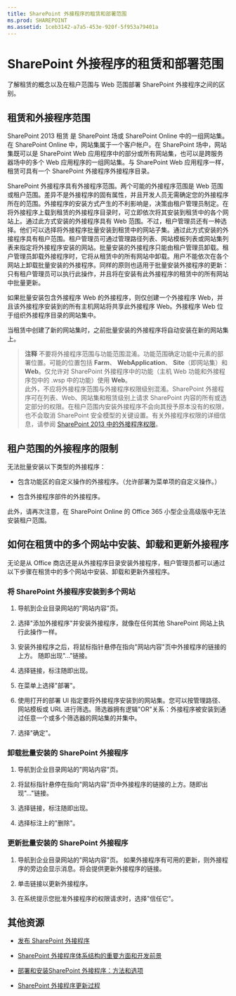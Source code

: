 ```yaml
---
title: SharePoint 外接程序的租赁和部署范围
ms.prod: SHAREPOINT
ms.assetid: 1ceb3142-a7a5-453e-920f-5f953a79401a
---
```



# SharePoint 外接程序的租赁和部署范围
了解租赁的概念以及在租户范围与 Web 范围部署 SharePoint 外接程序之间的区别。
## 租赁和外接程序范围
<a name="AppScope"> </a>

SharePoint 2013 租赁 是 SharePoint 场或 SharePoint Online 中的一组网站集。在 SharePoint Online 中，网站集属于一个客户帐户。在 SharePoint 场中，网站集既可以是 SharePoint Web 应用程序中的部分或所有网站集，也可以是跨服务器场中的多个 Web 应用程序的一组网站集。与 SharePoint Web 应用程序一样，租赁可具有一个 SharePoint 外接程序外接程序目录。



SharePoint 外接程序具有外接程序范围。两个可能的外接程序范围是 Web 范围或租户范围。差异不是外接程序的固有属性，并且开发人员无需确定您的外接程序所在的范围。外接程序的安装方式产生的不利影响是，决策由租户管理员制定。在将外接程序上载到租赁的外接程序目录时，可立即依次将其安装到租赁中的各个网站上。通过此方式安装的外接程序具有 Web 范围。不过，租户管理员还有一种选择。他们可以选择将外接程序批量安装到租赁中的网站子集。通过此方式安装的外接程序具有租户范围。租户管理员可通过管理路径列表、网站模板列表或网站集列表来指定将外接程序安装的网站。批量安装的外接程序只能由租户管理员卸载。租户管理员卸载外接程序时，它将从租赁中的所有网站中卸载。用户不能依次在各个网站上卸载批量安装的外接程序。同样的原则也适用于批量安装外接程序的更新：只有租户管理员可以执行此操作，并且将在安装有此外接程序的租赁中的所有网站中批量更新。



如果批量安装包含外接程序 Web 的外接程序，则仅创建一个外接程序 Web，并且该外接程序安装到的所有主机网站将共享此外接程序 Web。外接程序 Web 位于组织外接程序目录的网站集中。



当租赁中创建了新的网站集时，之前批量安装的外接程序将自动安装在新的网站集上。




> **注释**
> 不要将外接程序范围与功能范围混淆。功能范围确定功能中元素的部署位置。可能的位置包括 **Farm**、 **WebApplication**、 **Site**（即网站集）和 **Web**。仅允许对 SharePoint 外接程序中的功能（主机 Web 功能和外接程序包中的 .wsp 中的功能）使用 **Web**。 <BR /> 此外，不应将外接程序范围与外接程序权限级别混淆。SharePoint 外接程序可在列表、Web、网站集和租赁级别上请求 SharePoint 内容的所有或选定部分的权限。在租户范围内安装外接程序不会向其授予原本没有的权限，也不会取消 SharePoint 安全模型的关键设置。有关外接程序权限的详细信息，请参阅  [SharePoint 2013 中的外接程序权限](add-in-permissions-in-sharepoint-2013.md)。 





## 租户范围的外接程序的限制
<a name="Tenant"> </a>

无法批量安装以下类型的外接程序：




- 包含功能区的自定义操作的外接程序。（允许部署为菜单项的自定义操作。）


- 包含外接程序部件的外接程序。


此外，请再次注意，在 SharePoint Online 的 Office 365 小型企业高级版中无法安装租户范围。




## 如何在租赁中的多个网站中安装、卸载和更新外接程序
<a name="Web"> </a>

无论是从 Office 商店还是从外接程序目录安装外接程序，租户管理员都可以通过以下步骤在租赁中的多个网站中安装、卸载和更新外接程序。




### 将 SharePoint 外接程序安装到多个网站


1. 导航到企业目录网站的"网站内容"页。


2. 选择"添加外接程序"并安装外接程序，就像在任何其他 SharePoint 网站上执行此操作一样。


3. 安装外接程序之后，将鼠标指针悬停在指向"网站内容"页中外接程序的链接的上方。 随即出现"..."链接。


4. 选择链接，标注随即出现。


5. 在菜单上选择"部署"。


6. 使用打开的部署 UI 指定要将外接程序安装到的网站集。您可以按管理路径、网站模板或 URL 进行筛选。筛选器拥有逻辑"OR"关系：外接程序被安装到通过任意一个或多个筛选器的网站集的并集中。


7. 选择"确定"。



### 卸载批量安装的 SharePoint 外接程序


1. 导航到企业目录网站的"网站内容"页。


2. 将鼠标指针悬停在指向"网站内容"页中外接程序的链接的上方。随即出现"..."链接。


3. 选择链接，标注随即出现。


4. 选择标注上的"删除"。



### 更新批量安装的 SharePoint 外接程序


1. 导航到企业目录网站的"网站内容"页。 如果外接程序有可用的更新，则外接程序的旁边会显示消息。将会提供更新外接程序的链接。


2. 单击链接以更新外接程序。


3. 在系统提示您批准外接程序的权限请求时，选择"信任它"。



## 其他资源
<a name="SP15tenancies_addlresources"> </a>


-  [发布 SharePoint 外接程序](publish-sharepoint-add-ins.md)


-  [SharePoint 外接程序体系结构的重要方面和开发前景](important-aspects-of-the-sharepoint-add-in-architecture-and-development-landscap.md)


-  [部署和安装SharePoint 外接程序：方法和选项](deploying-and-installing-sharepoint-add-ins-methods-and-options.md)


-  [SharePoint 外接程序更新过程](sharepoint-add-ins-update-process.md)



